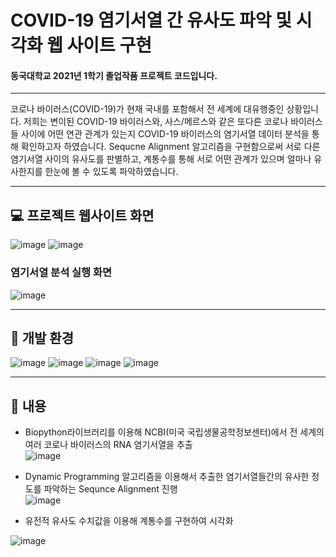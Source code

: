# COVID-19 염기서열 간 유사도 파악 및 시각화 웹 사이트 구현
#### **동국대학교 2021년 1학기 졸업작품 프로젝트 코드입니다.**   
----
코로나 바이러스(COVID-19)가 현재 국내를 포함해서 전 세계에 대유행중인 상황입니다. 저희는 변이된 COVID-19 바이러스와, 사스/메르스와 같은 또다른 코로나 바이러스들 사이에 어떤 연관 관계가 있는지 COVID-19 바이러스의 염기서열 데이터 분석을 통해 확인하고자 하였습니다.   Sequcne Alignment 알고리즘을 구현함으로써 서로 다른 염기서열 사이의 유사도를 판별하고, 계통수를 통해 서로 어떤 관계가 있으며 얼마나 유사한지를 한눈에 볼 수 있도록 파악하였습니다.

-----
## :computer: 프로젝트 웹사이트 화면
![image](https://user-images.githubusercontent.com/76733288/126975174-b861654d-8ff2-44dd-b175-854f0d7d88c1.png)
![image](https://user-images.githubusercontent.com/76733288/126975344-02dae9a2-3c5d-4377-a40d-884b23d3c771.png)

### **염기서열 분석 실행 화면**
![image](https://user-images.githubusercontent.com/76733288/126977368-e1d05cc7-638a-4563-a4ea-f0249cd390dc.png)

-----
## :mag_right: 개발 환경
![image](https://user-images.githubusercontent.com/76733288/126972707-a9b52163-7b51-4788-8c17-bbb55a102a4a.png)
![image](https://user-images.githubusercontent.com/76733288/126972782-fad0d291-e660-4fe9-affe-9235442ae9aa.png)
![image](https://user-images.githubusercontent.com/76733288/126972834-36cfba71-a664-47d6-95a7-d096e43c3e2d.png)
![image](https://user-images.githubusercontent.com/76733288/126972945-73b0371c-b801-4f57-83d0-778efe00c7b3.png)

-----
## :page_with_curl: 내용
* Biopython라이브러리를 이용해 NCBI(미국 국립생물공학정보센터)에서 전 세계의 여러 코로나 바이러스의 RNA 염기서열을 추출   
![image](https://user-images.githubusercontent.com/76733288/126974229-3f58ad71-92aa-4bd3-bac2-aeca2c2e05fb.png)

* Dynamic Programming 알고리즘을 이용해서 추출한 염기서열들간의 유사한 정도를 파악하는 Sequnce Alignment 진행      
![image](https://user-images.githubusercontent.com/76733288/116818690-a7eac080-aba7-11eb-9886-74471e68dbf0.png)

* 유전적 유사도 수치값을 이용해 계통수를 구현하여 시각화



![image](https://user-images.githubusercontent.com/76733288/116818733-d7013200-aba7-11eb-83ef-2e92066e7f3f.png)



